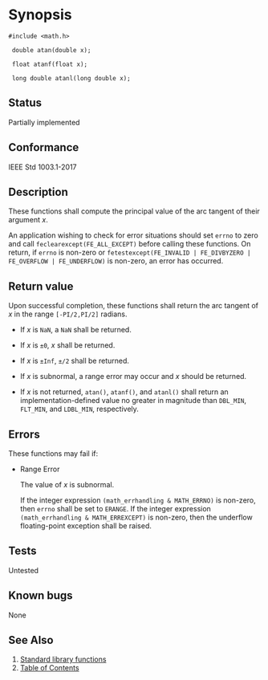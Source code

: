 # Synopsis 
`#include <math.h>`</br>

` double atan(double x);`</br>

` float atanf(float x);`</br>

` long double atanl(long double x);`</br>

## Status
Partially implemented
## Conformance
IEEE Std 1003.1-2017
## Description

These functions shall compute the principal value of the arc tangent of their argument _x_.

An application wishing to check for error situations should set `errno` to zero and call `feclearexcept(FE_ALL_EXCEPT)` before calling these functions. On return, if `errno` is non-zero or `fetestexcept(FE_INVALID | FE_DIVBYZERO | FE_OVERFLOW | FE_UNDERFLOW)` is non-zero, an error has occurred.


## Return value

Upon successful completion, these functions shall return the arc tangent of _x_ in the range `[-PI/2,PI/2]` radians.

* If _x_ is `NaN`, a `NaN` shall be returned.

* If _x_ is `±0`, _x_ shall be returned.

* If _x_ is `±Inf`, `±/2` shall be returned.

* If _x_ is subnormal, a range error may occur and _x_ should be returned.

* If _x_ is not returned, `atan()`, `atanf()`, and `atanl()` shall return an implementation-defined value no greater in magnitude than `DBL_MIN`, `FLT_MIN`, and `LDBL_MIN`, respectively.

## Errors


These functions may fail if:

* Range Error

  The value of _x_ is subnormal. 

  If the integer expression `(math_errhandling & MATH_ERRNO)` is non-zero, then `errno` shall be set to `ERANGE`. If the integer expression `(math_errhandling & MATH_ERREXCEPT)` is non-zero, then the underflow floating-point exception shall be raised.


## Tests

Untested

## Known bugs

None

## See Also 
1. [Standard library functions](../README.md)
2. [Table of Contents](../../../README.md)
